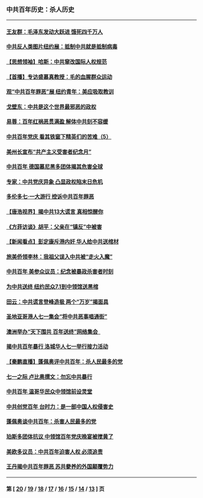 ### 中共百年历史：杀人历史
---
#### [王友群：毛泽东发动大跃进 饿死四千万人](../../pages/nf1176106/n13177158.md?08270430) 
#### [中共反人类图片纽约展：抵制中共就是抵制病毒](../../pages/nf1176106/n13115371.md?08270430) 
#### [【思想领袖】哈斯：中共窜改国际人权规范](../../pages/nf1176106/n13053647.md?08270430) 
#### [【首播】专访盛慕真教授：毛的血腥群众运动](../../pages/nf1176106/n13091782.md?08270430) 
#### [观“中共百年罪恶”展 纽约青年：美应吸取教训](../../pages/nf1176106/n13085246.md?08270430) 
#### [戈壁东：中共是这个世界最邪恶的政权](../../pages/nf1176106/n13085641.md?08270430) 
#### [易蓉：百年红祸恶贯满盈 解体中共刻不容缓](../../pages/nf1176106/n13084455.md?08270430) 
#### [中共百年党庆 看其铁窗下精英们的苦难（5）](../../pages/nf1176106/n13076766.md?08270430) 
#### [美州长宣布“共产主义受害者纪念月”](../../pages/nf1176106/n13074024.md?08270430) 
#### [中共百年 德国慕尼黑多团体揭其危害全球](../../pages/nf1176106/n13068873.md?08270430) 
#### [专家：中共党庆异象 凸显政权陷末日危机](../../pages/nf1176106/n13067084.md?08270430) 
#### [多伦多七·一大游行 控诉中共百年罪恶](../../pages/nf1176106/n13062043.md?08270430) 
#### [【唐浩视界】揭中共13大谎言 真相惊醒你](../../pages/nf1176106/n13065208.md?08270430) 
#### [《方菲访谈》胡平：父亲在“镇反”中被害](../../pages/nf1176106/n13064114.md?08270430) 
#### [【新闻看点】彭定康斥港内奸 华人给中共送棺材](../../pages/nf1176106/n13064230.md?08270430) 
#### [旅美侨领李林：我祖父误入中共被“走火入魔”](../../pages/nf1176106/n13062777.md?08270430) 
#### [中共百年 美参众议员：纪念被暴政杀害者时刻](../../pages/nf1176106/n13063735.md?08270430) 
#### [为中共送终 纽约民众7.1到中领馆送黑棺](../../pages/nf1176106/n13062573.md?08270430) 
#### [田云：中共谎言登峰造极 两个“万岁”揭面具](../../pages/nf1176106/n13062013.md?08270430) 
#### [圣地亚哥港人七一集会“将中共恶事唱通街”](../../pages/nf1176106/n13062681.md?08270430) 
#### [澳洲举办“天下围共 百年送终”网络集会  ](../../pages/nf1176106/n13054366.md?08270430) 
#### [揭中共百年暴行 洛城华人七一举行接力活动](../../pages/nf1176106/n13061979.md?08270430) 
#### [【秦鹏直播】蓬佩奥评中共百年：杀人民最多的党](../../pages/nf1176106/n13061736.md?08270430) 
#### [七一之际 卢比奥撰文：勿忘中共暴行](../../pages/nf1176106/n13061044.md?08270430) 
#### [中共百年 温哥华民众中领馆前设灵堂](../../pages/nf1176106/n13061399.md?08270430) 
#### [中共创党百年 台时力：是一部中国人权侵害史](../../pages/nf1176106/n13060687.md?08270430) 
#### [蓬佩奥谈中共百年：杀害人民最多的党](../../pages/nf1176106/n13061271.md?08270430) 
#### [珀斯多团体抗议 中领馆百年党庆晚宴被搅黄了](../../pages/nf1176106/n13061220.md?08270430) 
#### [美欧多议员：中共百年迫害人权 必须追责](../../pages/nf1176106/n13061062.md?08270430) 
#### [王丹揭中共百年罪恶 苏共豢养的外国颠覆势力](../../pages/nf1176106/n13060640.md?08270430) 

---
#### 第 [ [20](./20.md?08270430) / [19](./19.md?08270430) / [18](./18.md?08270430) / [17](./17.md?08270430) / [16](./16.md?08270430) / [15](./15.md?08270430) / [14](./14.md?08270430) / [13](./13.md?08270430) ] 页
